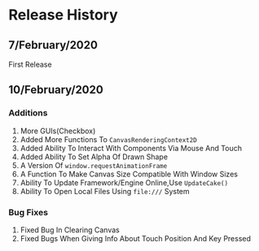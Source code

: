 # Release History
## 7/February/2020
First Release
## 10/February/2020

### Additions
1. More GUIs(Checkbox)
2. Added More Functions To `CanvasRenderingContext2D`
3. Added Ability To Interact With Components Via Mouse And Touch
4. Added Ability To Set Alpha Of Drawn Shape
5. A Version Of `window.requestAnimationFrame`
6. A Function To Make Canvas Size Compatible With Window Sizes
7. Ability To Update Framework/Engine Online,Use `UpdateCake()`
8. Ability To Open Local Files Using `file:///` System

### Bug Fixes
1. Fixed Bug In Clearing Canvas
2. Fixed Bugs When Giving Info About Touch Position And Key Pressed